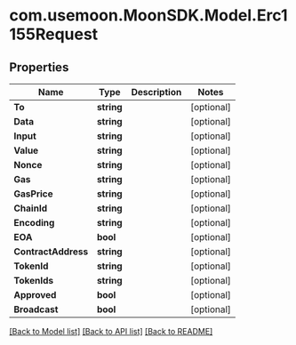 # com.usemoon.MoonSDK.Model.Erc1155Request

## Properties

Name | Type | Description | Notes
------------ | ------------- | ------------- | -------------
**To** | **string** |  | [optional] 
**Data** | **string** |  | [optional] 
**Input** | **string** |  | [optional] 
**Value** | **string** |  | [optional] 
**Nonce** | **string** |  | [optional] 
**Gas** | **string** |  | [optional] 
**GasPrice** | **string** |  | [optional] 
**ChainId** | **string** |  | [optional] 
**Encoding** | **string** |  | [optional] 
**EOA** | **bool** |  | [optional] 
**ContractAddress** | **string** |  | [optional] 
**TokenId** | **string** |  | [optional] 
**TokenIds** | **string** |  | [optional] 
**Approved** | **bool** |  | [optional] 
**Broadcast** | **bool** |  | [optional] 

[[Back to Model list]](../README.md#documentation-for-models) [[Back to API list]](../README.md#documentation-for-api-endpoints) [[Back to README]](../README.md)

